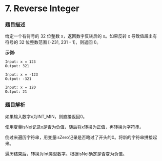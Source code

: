 # 7. Reverse Integer

### 题目描述

给定一个有符号的 32 位整数 x，返回数字反转后的 x。如果反转 x 导致值超出有符号的 32 位整数范围 [-231, 231 - 1]，则返回 0。

**示例:**

```
Input: x = 123
Output: 321

Input: x = -123
Output: -321

Input: x = 120
Output: 21
```

### 题目解析

如果输入数字x为INT_MIN，则直接返回0。

使用变量isNei记录x是否为负值，随后将x转换为正值，再转换为字符串。

倒过来遍历字符串，用变量isZero记录是否略过了开头的0。将新的字符串拼接起来。

遍历结束后，转换为Int类型数字。根据isNei确定是否变为负值。
